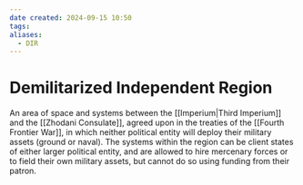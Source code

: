 ```yaml
---
date created: 2024-09-15 10:50
tags: 
aliases:
  - DIR
---
```


# Demilitarized Independent Region

An area of space and systems between the [[Imperium|Third Imperium]] and the [[Zhodani Consulate]], agreed upon in the treaties of the [[Fourth Frontier War]], in which neither political entity will deploy their military assets (ground or naval). The systems within the region can be client states of either larger political entity, and are allowed to hire mercenary forces or to field their own military assets, but cannot do so using funding from their patron.
